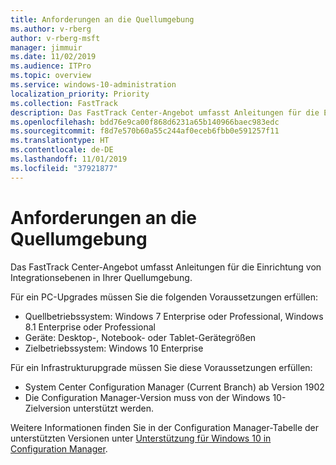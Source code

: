 ```yaml
---
title: Anforderungen an die Quellumgebung
ms.author: v-rberg
author: v-rberg-msft
manager: jimmuir
ms.date: 11/02/2019
ms.audience: ITPro
ms.topic: overview
ms.service: windows-10-administration
localization_priority: Priority
ms.collection: FastTrack
description: Das FastTrack Center-Angebot umfasst Anleitungen für die Einrichtung von Integrationsebenen in Ihrer Quellumgebung für die Bereitstellung von Windows 10.
ms.openlocfilehash: bdd76e9ca00f868d6231a65b140966baec983edc
ms.sourcegitcommit: f8d7e570b60a55c244af0eceb6fbb0e591257f11
ms.translationtype: HT
ms.contentlocale: de-DE
ms.lasthandoff: 11/01/2019
ms.locfileid: "37921877"
---
```

# <a name="source-environment-expectations"></a>Anforderungen an die Quellumgebung

Das FastTrack Center-Angebot umfasst Anleitungen für die Einrichtung von Integrationsebenen in Ihrer Quellumgebung.
  
Für ein PC-Upgrades müssen Sie die folgenden Voraussetzungen erfüllen:

- Quellbetriebssystem: Windows 7 Enterprise oder Professional, Windows 8.1 Enterprise oder Professional
- Geräte: Desktop-, Notebook- oder Tablet-Gerätegrößen
- Zielbetriebssystem: Windows 10 Enterprise

Für ein Infrastrukturupgrade müssen Sie diese Voraussetzungen erfüllen:   

- System Center Configuration Manager (Current Branch) ab Version 1902 
- Die Configuration Manager-Version muss von der Windows 10-Zielversion unterstützt werden.

Weitere Informationen finden Sie in der Configuration Manager-Tabelle der unterstützten Versionen unter [Unterstützung für Windows 10 in Configuration Manager](https://docs.microsoft.com/sccm/core/plan-design/configs/support-for-windows-10).
  

 
